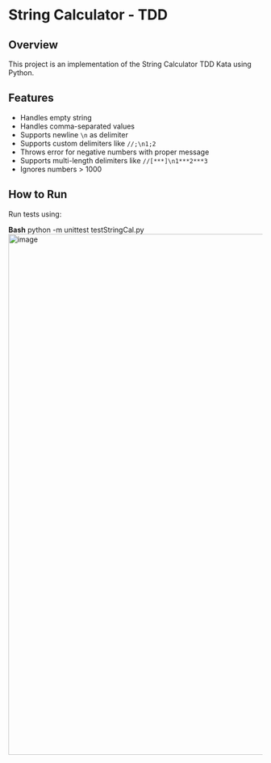 # String Calculator - TDD

## Overview
This project is an implementation of the String Calculator TDD Kata using Python.

## Features
- Handles empty string
- Handles comma-separated values
- Supports newline `\n` as delimiter
- Supports custom delimiters like `//;\n1;2`
- Throws error for negative numbers with proper message
- Supports multi-length delimiters like `//[***]\n1***2***3`
- Ignores numbers > 1000

## How to Run
Run tests using:

**Bash**
python -m unittest testStringCal.py
<img width="1898" height="1031" alt="image" src="https://github.com/user-attachments/assets/a5022a90-4f57-4391-9b15-5bd7c0da32a9" />
